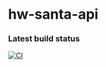 # hw-santa-api
### Latest build status
[![CI](https://github.com/MarinaGreb/hw-santa-api/actions/workflows/blank.yml/badge.svg?branch=main)](https://github.com/MarinaGreb/hw-santa-api/actions/workflows/blank.yml)
